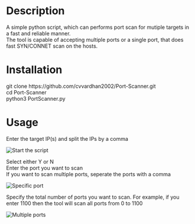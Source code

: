 <h1>Description</h1>

<body>
A simple python script, which can performs port scan for mutiple targets in a fast and reliable manner.<br>
The tool is capable of accepting multiple ports or a single port, that does fast SYN/CONNET scan on the hosts. 
</body>


<h1>Installation</h1>
<body>
git clone https://github.com/cvvardhan2002/Port-Scanner.git <br>
cd Port-Scanner <br>
python3 PortScanner.py<br>
</body>

<h1>Usage</h1>
<body>

Enter the target IP(s) and split the IPs by a comma <br>
  
![Start the script](https://user-images.githubusercontent.com/95639719/193258529-28775ac8-18ed-4d66-aa84-5af54bc5d740.png)
  
Select either Y or N <br>
Enter the port you want to scan<br>
If you want to scan multiple ports, seperate the ports with a comma <br>

![Specific port](https://user-images.githubusercontent.com/95639719/193258868-6ffd1b37-1c88-4234-8d38-f0d4749740e4.png)

 
Specify the total number of ports you want to scan. For example, if you enter 1100 then the tool will scan all ports from 0 to 1100 <br>
  
![Multiple ports](https://user-images.githubusercontent.com/95639719/193259012-73cd3999-7c5f-4572-9ed3-7ae10419b8da.png)

</body>
